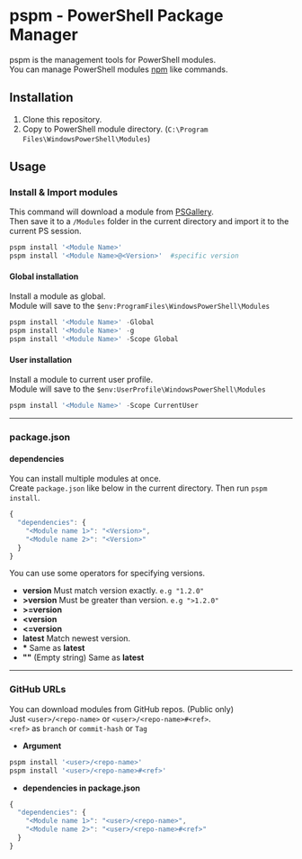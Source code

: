 # pspm - PowerShell Package Manager

pspm is the management tools for PowerShell modules.  
You can manage PowerShell modules [npm](https://www.npmjs.com/) like commands.


## Installation

1. Clone this repository.
1. Copy to PowerShell module directory. (`C:\Program Files\WindowsPowerShell\Modules`)


## Usage

### Install & Import modules

This command will download a module from [PSGallery](https://www.powershellgallery.com/).  
Then save it to a `/Modules` folder in the current directory and import it to the current PS session.

```PowerShell
pspm install '<Module Name>'
pspm install '<Module Name>@<Version>'  #specific version
```

#### Global installation

Install a module as global.  
Module will save to the `$env:ProgramFiles\WindowsPowerShell\Modules`

```PowerShell
pspm install '<Module Name>' -Global
pspm install '<Module Name>' -g
pspm install '<Module Name>' -Scope Global
```

#### User installation

Install a module to current user profile.  
Module will save to the `$env:UserProfile\WindowsPowerShell\Modules`

```PowerShell
pspm install '<Module Name>' -Scope CurrentUser
```

----
### package.json

#### dependencies

You can install multiple modules at once.  
Create `package.json` like below in the current directory. Then run `pspm install`.  

```javascript
{
  "dependencies": {
    "<Module name 1>": "<Version>",
    "<Module name 2>": "<Version>"
  }
}
```

You can use some operators for specifying versions.  

- **version** Must match version exactly. `e.g "1.2.0"`
- **>version** Must be greater than version. `e.g ">1.2.0"`
- **>=version**
- **<version**
- **<=version**
- **latest** Match newest version.
- **\*** Same as **latest**
- **""** (Empty string) Same as **latest**

----
### GitHub URLs

You can download modules from GitHub repos. (Public only)  
Just `<user>/<repo-name>` or `<user>/<repo-name>#<ref>`.  
`<ref>` as `branch` or `commit-hash` or `Tag`  

- **Argument**

```PowerShell
pspm install '<user>/<repo-name>'
pspm install '<user>/<repo-name>#<ref>'
```

- **dependencies in package.json**

```javascript
{
  "dependencies": {
    "<Module name 1>": "<user>/<repo-name>",
    "<Module name 2>": "<user>/<repo-name>#<ref>"
  }
}
```

